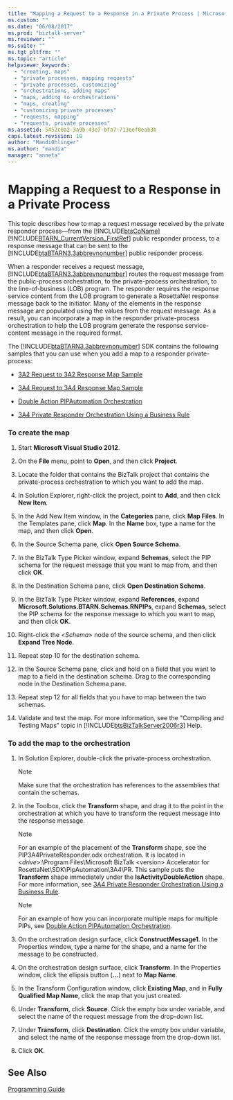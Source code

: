 ```yaml
---
title: "Mapping a Request to a Response in a Private Process | Microsoft Docs"
ms.custom: ""
ms.date: "06/08/2017"
ms.prod: "biztalk-server"
ms.reviewer: ""
ms.suite: ""
ms.tgt_pltfrm: ""
ms.topic: "article"
helpviewer_keywords: 
  - "creating, maps"
  - "private processes, mapping requests"
  - "private processes, customizing"
  - "orchestrations, adding maps"
  - "maps, adding to orchestrations"
  - "maps, creating"
  - "customizing private processes"
  - "requests, mapping"
  - "requests, private processes"
ms.assetid: 5452c0a2-3a9b-43e7-bfa7-713eef0eab3b
caps.latest.revision: 10
author: "MandiOhlinger"
ms.author: "mandia"
manager: "anneta"
---
```

# Mapping a Request to a Response in a Private Process
This topic describes how to map a request message received by the private responder process—from the [!INCLUDE[btsCoName](../../includes/btsconame-md.md)][!INCLUDE[BTARN_CurrentVersion_FirstRef](../../includes/btarn-currentversion-firstref-md.md)] public responder process, to a response message that can be sent to the [!INCLUDE[btaBTARN3.3abbrevnonumber](../../includes/btabtarn3-3abbrevnonumber-md.md)] public responder process.  
  
 When a responder receives a request message, [!INCLUDE[btaBTARN3.3abbrevnonumber](../../includes/btabtarn3-3abbrevnonumber-md.md)] routes the request message from the public-process orchestration, to the private-process orchestration, to the line-of-business (LOB) program. The responder requires the response service content from the LOB program to generate a RosettaNet response message back to the initiator. Many of the elements in the response message are populated using the values from the request message. As a result, you can incorporate a map in the responder private-process orchestration to help the LOB program generate the response service-content message in the required format.  
  
 The [!INCLUDE[btaBTARN3.3abbrevnonumber](../../includes/btabtarn3-3abbrevnonumber-md.md)] SDK contains the following samples that you can use when you add a map to a responder private-process:  
  
-   [3A2 Request to 3A2 Response Map Sample](../../adapters-and-accelerators/accelerator-rosettanet/3a2-request-to-3a2-response-map-sample.md)  
  
-   [3A4 Request to 3A4 Response Map Sample](../../adapters-and-accelerators/accelerator-rosettanet/3a4-request-to-3a4-response-map-sample.md)  
  
-   [Double Action PIPAutomation Orchestration](../../adapters-and-accelerators/accelerator-rosettanet/double-action-pipautomation-orchestration.md)  
  
-   [3A4 Private Responder Orchestration Using a Business Rule](../../adapters-and-accelerators/accelerator-rosettanet/3a4-private-responder-orchestration-using-a-business-rule.md)  
  
### To create the map  
  
1.  Start **Microsoft Visual Studio 2012**.  
  
2.  On the **File** menu, point to **Open**, and then click **Project**.  
  
3.  Locate the folder that contains the BizTalk project that contains the private-process orchestration to which you want to add the map.  
  
4.  In Solution Explorer, right-click the project, point to **Add**, and then click **New Item**.  
  
5.  In the Add New Item window, in the **Categories** pane, click **Map Files**. In the Templates pane, click **Map**. In the **Name** box, type a name for the map, and then click **Open**.  
  
6.  In the Source Schema pane, click **Open Source Schema**.  
  
7.  In the BizTalk Type Picker window, expand **Schemas**, select the PIP schema for the request message that you want to map from, and then click **OK**.  
  
8.  In the Destination Schema pane, click **Open Destination Schema**.  
  
9. In the BizTalk Type Picker window, expand **References**, expand **Microsoft.Solutions.BTARN.Schemas.RNPIPs**, expand **Schemas**, select the PIP schema for the response message to which you want to map, and then click **OK**.  
  
10. Right-click the \<*Schema*> node of the source schema, and then click **Expand Tree Node**.  
  
11. Repeat step 10 for the destination schema.  
  
12. In the Source Schema pane, click and hold on a field that you want to map to a field in the destination schema. Drag to the corresponding node in the Destination Schema pane.  
  
13. Repeat step 12 for all fields that you have to map between the two schemas.  
  
14. Validate and test the map. For more information, see the "Compiling and Testing Maps" topic in [!INCLUDE[btsBizTalkServer2006r3](../../includes/btsbiztalkserver2006r3-md.md)] Help.  
  
### To add the map to the orchestration  
  
1.  In Solution Explorer, double-click the private-process orchestration.  
  
    > [!NOTE]
    >  Make sure that the orchestration has references to the assemblies that contain the schemas.  
  
2.  In the Toolbox, click the **Transform** shape, and drag it to the point in the orchestration at which you have to transform the request message into the response message.  
  
    > [!NOTE]
    >  For an example of the placement of the **Transform** shape, see the PIP3A4PrivateResponder.odx orchestration. It is located in \<*drive*>:\Program Files\Microsoft BizTalk \<version> Accelerator for RosettaNet\SDK\PipAutomation\3A4\PR. This sample puts the **Transform** shape immediately under the **IsActivityDoubleAction** shape. For more information, see [3A4 Private Responder Orchestration Using a Business Rule](../../adapters-and-accelerators/accelerator-rosettanet/3a4-private-responder-orchestration-using-a-business-rule.md).  
  
    > [!NOTE]
    >  For an example of how you can incorporate multiple maps for multiple PIPs, see [Double Action PIPAutomation Orchestration](../../adapters-and-accelerators/accelerator-rosettanet/double-action-pipautomation-orchestration.md).  
  
3.  On the orchestration design surface, click **ConstructMessage1**. In the Properties window, type a name for the shape, and a name for the message to be constructed.  
  
4.  On the orchestration design surface, click **Transform**. In the Properties window, click the ellipsis button (**...**) next to **Map Name**.  
  
5.  In the Transform Configuration window, click **Existing Map**, and in **Fully Qualified Map Name**, click the map that you just created.  
  
6.  Under **Transform**, click **Source**. Click the empty box under variable, and select the name of the request message from the drop-down list.  
  
7.  Under **Transform**, click **Destination**. Click the empty box under variable, and select the name of the response message from the drop-down list.  
  
8.  Click **OK**.  
  
## See Also  
 [Programming Guide](../../adapters-and-accelerators/accelerator-rosettanet/programming-guide2.md)
